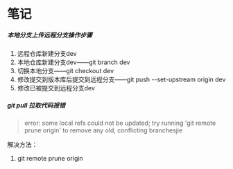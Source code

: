 # 笔记



##### 本地分支上传远程分支操作步骤

1. 远程仓库新建分支dev
2. 本地仓库新建分支dev——git branch dev
3. 切换本地分支——git checkout dev
4. 修改提交到版本库后提交到远程分支——git push --set-upstream origin dev
5. 修改已被提交到远程分支dev



##### git pull 拉取代码报错

> error: some local refs could not be updated; try running
> 'git remote prune origin' to remove any old, conflicting branchesjie

解决方法：

1. git remote prune origin